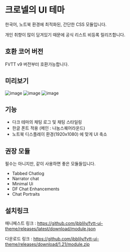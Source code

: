 # 크로넬의 UI 테마

한국어, 노트북 환경에 최적화된, 간단한 CSS 모듈입니다. 

개인 취향이 많이 담겨있기 때문에 공식 리스트 비등록 릴리즈합니다.

## 호환 코어 버전
FVTT v9 버전부터 호환가능합니다.


## 미리보기
![image](https://user-images.githubusercontent.com/18694887/151515013-07965040-8ff1-4339-97ac-eb4f8d2ea20d.png)
![image](https://user-images.githubusercontent.com/18694887/151515688-012abfa3-9c1f-495f-a489-1041f31aa9c2.png)
![image](https://user-images.githubusercontent.com/18694887/151516000-70dd16af-e8ea-4a93-af43-3b9f8a45175a.png)


## 기능
- 다크 테마의 채팅 로그 및 채팅 스타일링
- 한글 폰트 적용 (메인 : 나눔스퀘어라운드)
- 노트북 디스플레이 환경(1920x1080) 에 맞게 UI 축소

## 권장 모듈

필수는 아니지만, 같이 사용하면 좋은 모듈들입니다. 
- Tabbed Chatlog
- Narrator chat
- Minimal Ui
- DF Chat Enhancements
- Chat Portraits

## 설치링크

매니페스트 링크 : https://github.com/jbblily/fvtt-ui-theme/releases/latest/download/module.json

다운로드 링크 : https://github.com/jbblily/fvtt-ui-theme/releases/download/1.21/module.zip


